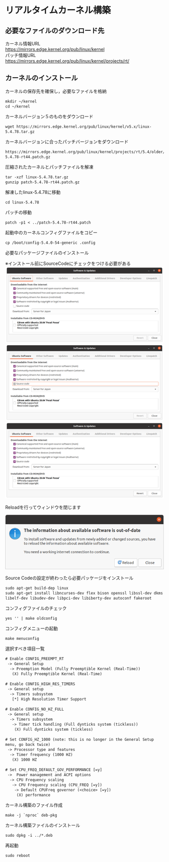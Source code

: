 # リアルタイムカーネル構築
## 必要なファイルのダウンロード先
カーネル情報URL  
https://mirrors.edge.kernel.org/pub/linux/kernel  
パッチ情報URL  
https://mirrors.edge.kernel.org/pub/linux/kernel/projects/rt/
## カーネルのインストール
カーネルの保存先を確保し，必要なファイルを格納
```
mkdir ~/kernel
cd ~/kernel
```
カーネルバージョン５のものをダウンロード
```
wget https://mirrors.edge.kernel.org/pub/linux/kernel/v5.x/linux-5.4.78.tar.gz
```
カーネルバージョンに合ったパッチバージョンをダウンロード
```
https://mirrors.edge.kernel.org/pub/linux/kernel/projects/rt/5.4/older/patch-5.4.78-rt44.patch.gz
```
圧縮されたカーネルとパッチファイルを解凍
```
tar -xzf linux-5.4.78.tar.gz
gunzip patch-5.4.78-rt44.patch.gz
```
解凍したlinux-5.4.78に移動
```
cd linux-5.4.78
```
パッチの移動
```
patch -p1 < ../patch-5.4.78-rt44.patch
```
起動中のカーネルコンフィグファイルをコピー
```
cp /boot/config-5.4.0-54-generic .config
```

必要なパッケージファイルのインストール  

※インストール前にSourceCodeにチェックをつける必要がある  
![SourceCode](../docs/images/1.SetupBuild/1_sourceCodeCheck01.png)
![SourceCode](../docs/images/1.SetupBuild/1_sourceCodeCheck02.png)
![SourceCode](../docs/images/1.SetupBuild/1_sourceCodeCheck03.png)

Reloadを行ってウィンドウを閉じます

<p align='center'>
    <img src='../docs/images/1.SetupBuild/1_sourceCodeCheck04.png'>
</p>

Source Codeの設定が終わったら必要パッケージをインストール 

```
sudo apt-get build-dep linux
sudo apt-get install libncurses-dev flex bison openssl libssl-dev dkms libelf-dev libudev-dev libpci-dev libiberty-dev autoconf fakeroot
```
コンフィグファイルのチェック
```
yes '' | make oldconfig
```
コンフィグメニューの起動
```
make menuconfig
```
選択すべき項目一覧
```
# Enable CONFIG_PREEMPT_RT
 -> General Setup
  -> Preemption Model (Fully Preemptible Kernel (Real-Time))
   (X) Fully Preemptible Kernel (Real-Time)

# Enable CONFIG_HIGH_RES_TIMERS
 -> General setup
  -> Timers subsystem
   [*] High Resolution Timer Support

# Enable CONFIG_NO_HZ_FULL
 -> General setup
  -> Timers subsystem
   -> Timer tick handling (Full dynticks system (tickless))
    (X) Full dynticks system (tickless)

# Set CONFIG_HZ_1000 (note: this is no longer in the General Setup menu, go back twice)
 -> Processor type and features
  -> Timer frequency (1000 HZ)
   (X) 1000 HZ

# Set CPU_FREQ_DEFAULT_GOV_PERFORMANCE [=y]
 ->  Power management and ACPI options
  -> CPU Frequency scaling
   -> CPU Frequency scaling (CPU_FREQ [=y])
    -> Default CPUFreq governor (<choice> [=y])
     (X) performance
```
カーネル構築のファイル作成
```
make -j `nproc` deb-pkg
```
カーネル構築ファイルのインストール
```
sudo dpkg -i ../*.deb
```
再起動
```
sudo reboot
```